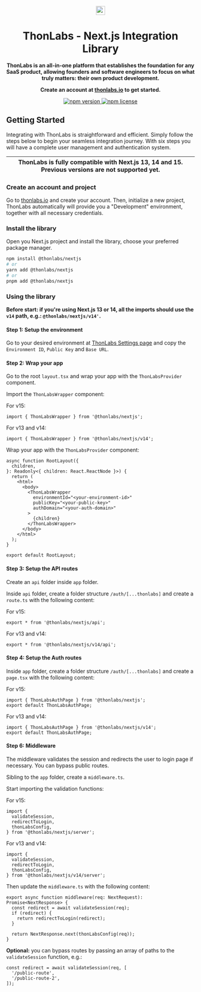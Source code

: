 <p align="center">
  <a href="https://thonlabs.io?utm_source=github&utm_medium=clerk_javascript" target="_blank" rel="noopener noreferrer">
    <picture>
      <source media="(prefers-color-scheme: dark)" srcset="https://thonlabs.io/thon-labs-logo-dark.png">
      <img src="https://thonlabs.io/thon-labs-logo-light.png" height="24">
    </picture>
  </a>
  <br />
</p>
<h1 align="center">
  ThonLabs - Next.js Integration Library
</h1>
<p align="center">
  <strong>
    ThonLabs is an all-in-one platform that
    establishes the foundation for any SaaS product, allowing founders and
    software engineers to focus on what truly matters: their own product
    development.
  </strong>
</p>
<p align="center">
  <strong>
    Create an account at <a href="https://thonlabs.io">thonlabs.io</a> to get started.
  </strong>
</p>

<p align="center">
  <a href="https://www.npmjs.com/package/@thonlabs/nextjs">
    <img src="https://img.shields.io/npm/v/@thonlabs/nextjs" alt="npm version">
  </a>
  <a href="https://github.com/thon-labs/thonlabs-nextjs/blob/main/license.md">
    <img src="https://img.shields.io/github/license/thon-labs/thonlabs-nextjs" alt="npm license">
  </a>
</p>

## Getting Started

Integrating with ThonLabs is straightforward and efficient. Simply follow the steps below to begin your seamless integration journey. With six steps you will have a complete user management and authentication system.

| ThonLabs is fully compatible with Next.js 13, 14 and 15. Previous versions are not supported yet. |
| ------------------------------------------------------------------------------------------------- |

### Create an account and project

Go to [thonlabs.io](https://thonlabs.io) and create your account. Then, initialize a new project, ThonLabs automatically will provide you a "Development" environment, together with all necessary credentials.

### Install the library

Open you Next.js project and install the library, choose your preferred package manager.

```bash
npm install @thonlabs/nextjs
# or
yarn add @thonlabs/nextjs
# or
pnpm add @thonlabs/nextjs
```

### Using the library

**Before start: if you're using Next.js 13 or 14, all the imports should use the `v14` path, e.g.: `@thonlabs/nextjs/v14'`.**

#### Step 1: Setup the environment

Go to your desired environment at [ThonLabs Settings page](https://app.thonlabs.io) and copy the `Environment ID`, `Public Key` and `Base URL`.

#### Step 2: Wrap your app

Go to the root `layout.tsx` and wrap your app with the `ThonLabsProvider` component.

Import the `ThonLabsWrapper` component:

For v15:

```tsx
import { ThonLabsWrapper } from '@thonlabs/nextjs';
```

For v13 and v14:

```tsx
import { ThonLabsWrapper } from '@thonlabs/nextjs/v14';
```

Wrap your app with the `ThonLabsProvider` component:

```tsx
async function RootLayout({
  children,
}: Readonly<{ children: React.ReactNode }>) {
  return (
    <html>
      <body>
        <ThonLabsWrapper
          environmentId="<your-environment-id>"
          publicKey="<your-public-key>"
          authDomain="<your-auth-domain>"
        >
          {children}
        </ThonLabsWrapper>
      </body>
    </html>
  );
}

export default RootLayout;
```

#### Step 3: Setup the API routes

Create an `api` folder inside `app` folder.

Inside `api` folder, create a folder structure `/auth/[...thonlabs]` and create a `route.ts` with the following content:

For v15:

```tsx
export * from '@thonlabs/nextjs/api';
```

For v13 and v14:

```tsx
export * from '@thonlabs/nextjs/v14/api';
```

#### Step 4: Setup the Auth routes

Inside `app` folder, create a folder structure `/auth/[...thonlabs]` and create a `page.tsx` with the following content:

For v15:

```tsx
import { ThonLabsAuthPage } from '@thonlabs/nextjs';
export default ThonLabsAuthPage;
```

For v13 and v14:

```tsx
import { ThonLabsAuthPage } from '@thonlabs/nextjs/v14';
export default ThonLabsAuthPage;
```

#### Step 6: Middleware

The middleware validates the session and redirects the user to login page if necessary. You can bypass public routes.

Sibling to the `app` folder, create a `middleware.ts`.

Start importing the validation functions:

For v15:

```tsx
import {
  validateSession,
  redirectToLogin,
  thonLabsConfig,
} from '@thonlabs/nextjs/server';
```

For v13 and v14:

```tsx
import {
  validateSession,
  redirectToLogin,
  thonLabsConfig,
} from '@thonlabs/nextjs/v14/server';
```

Then update the `middleware.ts` with the following content:

```tsx
export async function middleware(req: NextRequest): Promise<NextResponse> {
  const redirect = await validateSession(req);
  if (redirect) {
    return redirectToLogin(redirect);
  }

  return NextResponse.next(thonLabsConfig(req));
}
```

**Optional:** you can bypass routes by passing an array of paths to the `validateSession` function, e.g.:

```tsx
const redirect = await validateSession(req, [
  '/public-route',
  '/public-route-2',
]);
```
